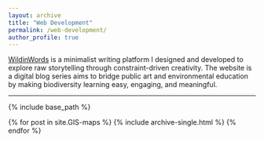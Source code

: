 ```yaml
---
layout: archive
title: "Web Development"
permalink: /web-development/
author_profile: true
---
```

[WildinWords](https://wildinwords.github.io/wiw/) is a minimalist writing platform I designed and developed to explore raw storytelling through constraint-driven creativity. The website is a digital blog series aims to bridge public art and environmental education by making biodiversity learning easy, engaging, and meaningful.

---

{% include base_path %}

{% for post in site.GIS-maps %}
  {% include archive-single.html %}
{% endfor %}
